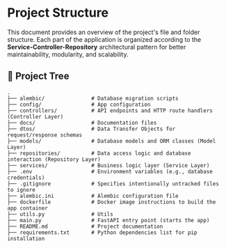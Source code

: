 # Project Structure

This document provides an overview of the project's file and folder structure. Each part of the application is organized according to the **Service-Controller-Repository** architectural pattern for better maintainability, modularity, and scalability.

## 📁 Project Tree

```plaintext
.
├── alembic/               # Database migration scripts 
├── config/                # App configuration
├── controllers/           # API endpoints and HTTP route handlers (Controller Layer)
├── docs/                  # Documentation files
├── dtos/                  # Data Transfer Objects for request/response schemas
├── models/                # Database models and ORM classes (Model Layer)
├── repositories/          # Data access logic and database interaction (Repository Layer)
├── services/              # Business logic layer (Service Layer)
├── .env                   # Environment variables (e.g., database credentials)
├── .gitignore             # Specifies intentionally untracked files to ignore
├── alembic.ini            # Alembic configuration file
├── dockerfile             # Docker image instructions to build the app container
├── utils.py               # Utils
├── main.py                # FastAPI entry point (starts the app)
├── README.md              # Project documentation 
├── requirements.txt       # Python dependencies list for pip installation

````
